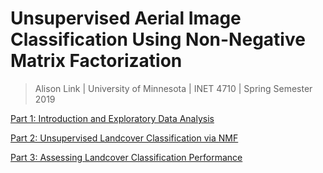 # Unsupervised Aerial Image Classification Using Non-Negative Matrix Factorization

> Alison Link | University of Minnesota | INET 4710 | Spring Semester 2019

[Part 1: Introduction and Exploratory Data Analysis](INET4710_FinalProject_Part1_Intro_and_EDA_alink.ipynb)

[Part 2: Unsupervised Landcover Classification via NMF](INET4710_FinalProject_Part2_Unsupervised_Landcover_Classification_via_NMF.ipynb)

[Part 3: Assessing Landcover Classification Performance](INET4710_FinalProject_Part3_Assessing_Landcover_Classification_Performance_and_Conclusion.ipynb)
